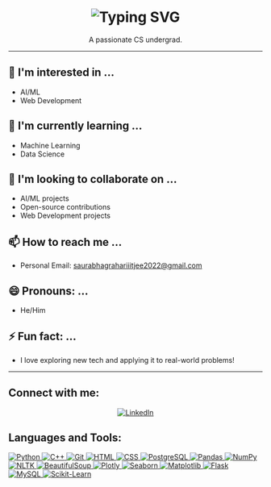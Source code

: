 <h1 align="center">
  
  <img src="https://readme-typing-svg.demolab.com?font=Operator+Mono&size=37&duration=2800&pause=2000&color=FAFAFA&center=true&vCenter=true&width=940&height=50&lines=Hey%2C+I'm+Saurabh+Agrahari+%F0%9F%91%8B;Welcome+to+my+GitHub+Profile!" alt="Typing SVG" />
</h1>

<p align="center">A passionate CS undergrad.</p>

---

## 👀 I'm interested in ...
- AI/ML
- Web Development

## 🌱 I'm currently learning ...
- Machine Learning 
- Data Science

## 💞️ I'm looking to collaborate on ...
- AI/ML projects
- Open-source contributions
- Web Development projects

## 📫 How to reach me ...
- Personal Email: [saurabhagrahariiitjee2022@gmail.com](mailto:saurabhagrahariiitjee2022@gmail.com)


## 😄 Pronouns: ...
- He/Him

## ⚡ Fun fact: ...
- I love exploring new tech and applying it to real-world problems!

---

## Connect with me:
<p align="center">
  <a href="https://www.linkedin.com/in/saurabh-agrahari1234" target="_blank"><img src="https://img.icons8.com/color/48/000000/linkedin.png" alt="LinkedIn"/></a>
</p>

## Languages and Tools:
<p align="left"> 
  <a href="https://www.python.org" target="_blank"> <img src="https://img.icons8.com/color/48/000000/python.png" alt="Python"/> </a>
  <a href="https://isocpp.org/" target="_blank"> <img src="https://img.icons8.com/color/48/000000/c-plus-plus-logo.png" alt="C++"/> </a>
  <a href="https://git-scm.com/" target="_blank"> <img src="https://img.icons8.com/color/48/000000/git.png" alt="Git"/> </a> 
  <a href="https://www.w3.org/html/" target="_blank"> <img src="https://img.icons8.com/color/48/000000/html-5.png" alt="HTML"/> </a> 
  <a href="https://www.w3schools.com/css/" target="_blank"> <img src="https://img.icons8.com/color/48/000000/css3.png" alt="CSS"/> </a>
  <a href="https://www.postgresql.org/" target="_blank"> <img src="https://img.icons8.com/color/48/000000/postgreesql.png" alt="PostgreSQL"/> </a> 
  <a href="https://pandas.pydata.org/" target="_blank"> <img src="https://img.icons8.com/color/48/000000/pandas.png" alt="Pandas"/> </a>
  <a href="https://numpy.org/" target="_blank"> <img src="https://img.icons8.com/color/48/000000/numpy.png" alt="NumPy"/> </a>
  <a href="https://www.nltk.org/" target="_blank"> <img src="https://img.icons8.com/color/48/000000/nltk.png" alt="NLTK"/> </a>
  <a href="https://www.crummy.com/software/BeautifulSoup/" target="_blank"> <img src="https://img.icons8.com/color/48/000000/beautifulsoup.png" alt="BeautifulSoup"/> </a>
  <a href="https://plotly.com/" target="_blank"> <img src="https://img.icons8.com/color/48/000000/plotly.png" alt="Plotly"/> </a>
  <a href="https://seaborn.pydata.org/" target="_blank"> <img src="https://img.icons8.com/color/48/000000/seaborn.png" alt="Seaborn"/> </a>
  <a href="https://matplotlib.org/" target="_blank"> <img src="https://img.icons8.com/color/48/000000/matplotlib.png" alt="Matplotlib"/> </a>
  <a href="https://flask.palletsprojects.com/" target="_blank"> <img src="https://img.icons8.com/color/48/000000/flask.png" alt="Flask"/> </a>
  <a href="https://www.mysql.com/" target="_blank"> <img src="https://img.icons8.com/color/48/000000/mysql-logo.png" alt="MySQL"/> </a>
  <a href="https://scikit-learn.org/" target="_blank"> <img src="https://scikit-learn.org/stable/_static/scikit-learn-logo-small.png" alt="Scikit-Learn"/> </a>
</p>
